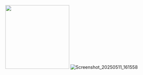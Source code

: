 <img src="https://github.com/user-attachments/assets/07c6d05d-7ceb-4d19-965e-ceeeb65f0808
" width="200" height="200">
![Screenshot_20250511_161558](https://github.com/user-attachments/assets/99122660-f947-455d-884b-7380dfb67879)

